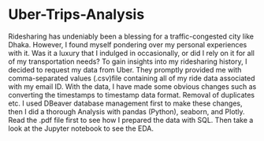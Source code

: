 # Uber-Trips-Analysis
Ridesharing has undeniably been a blessing for a traffic-congested city like Dhaka. However, I found myself pondering over my personal experiences with it. Was it a luxury that I indulged in occasionally, or did I rely on it for all of my transportation needs? To gain insights into my ridesharing history, I decided to request my data from Uber. They promptly provided me with comma-separated values (.csv)file containing all of my ride data associated with my email ID. With the data, I have made some obvious changes such as converting the timestamps to timestamp data format. Removal of duplicates etc. I used DBeaver database management first to make these changes, then I did a thorough Analysis with pandas (Python), seaborn, and Plotly. Read the .pdf file first to see how I prepared the data with SQL. Then take a look at the Jupyter notebook to see the EDA.
